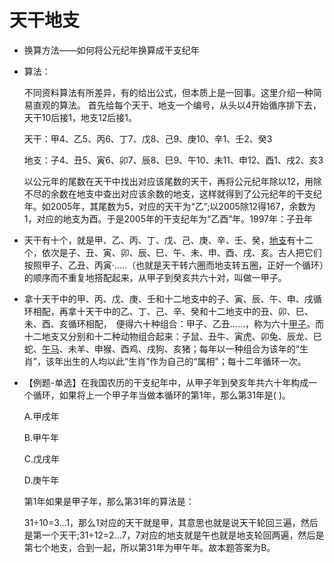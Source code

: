 # 天干地支

* 换算方法——如何将公元纪年换算成干支纪年

* 算法：

  不同资料算法有所差异，有的给出公式，但本质上是一回事。这里介绍一种简易直观的算法。 首先给每个天干、地支一个编号，从头以4开始循序排下去，天干10后接1，地支12后接1。  

  天干：甲4、乙5、丙6、丁7、戊8、己9、庚10、辛1、壬2、癸3  

  地支：子4、丑5、寅6、卯7、辰8、巳9、午10、未11、申12、酉1、戌2、亥3    

  以公元年的尾数在天干中找出对应该尾数的天干，再将公元纪年除以12，用除不尽的余数在地支中查出对应该余数的地支，这样就得到了公元纪年的干支纪年。如2005年，其尾数为5，对应的天干为“乙”;以2005除12得167，余数为1，对应的地支为酉。于是2005年的干支纪年为“乙酉”年。1997年：子丑年

* 天干有十个，就是甲、乙、丙、丁、戊、己、庚、辛、壬、癸，[地支](https://baike.baidu.com/item/地支/592743)有十二个，依次是子、丑、寅、卯、辰、巳、午、未、申、酉、戌、亥。古人把它们按照甲子、乙丑、丙寅·.....（也就是天干转六圈而地支转五圈，正好一个循环）的顺序而不重复地搭配起来，从甲子到癸亥共六十对，叫做一甲子。

* 拿十天干中的甲、丙、戊、庚、壬和十二地支中的子、寅、辰、午、申、戌循环相配，再拿十天干中的乙、丁、己、辛、癸和十二地支中的丑、卯、巳、未、酉、亥循环相配，　便得六十种组合：甲子、乙丑……，称为六十[甲子](https://baike.baidu.com/item/甲子)。而十二地支又分别和十二种动物组合起来：子鼠、丑牛、寅虎、卯兔、辰龙、巳蛇、[午马](https://baike.baidu.com/item/午马)、未羊、申猴、酉鸡、戌狗、亥猪；每年以一种组合为该年的“生肖”，该年出生的人均以此“生肖”作为自己的“属相”；每十二年循环一次。

* 【例题-单选】在我国农历的干支纪年中，从甲子年到癸亥年共六十年构成一个循环，如果将上一个甲子年当做本循环的第1年，那么第31年是( )。

  A.甲戌年

  B.甲午年

  C.戊戌年

  D.庚午年

  第1年如果是甲子年，那么第31年的算法是：

  31÷10=3…1，那么1对应的天干就是甲，其意思也就是说天干轮回三遍，然后是第一个天干;31÷12=2…7，7对应的地支就是午也就是地支轮回两遍，然后是第七个地支，合到一起，所以第31年为甲午年。故本题答案为B。
